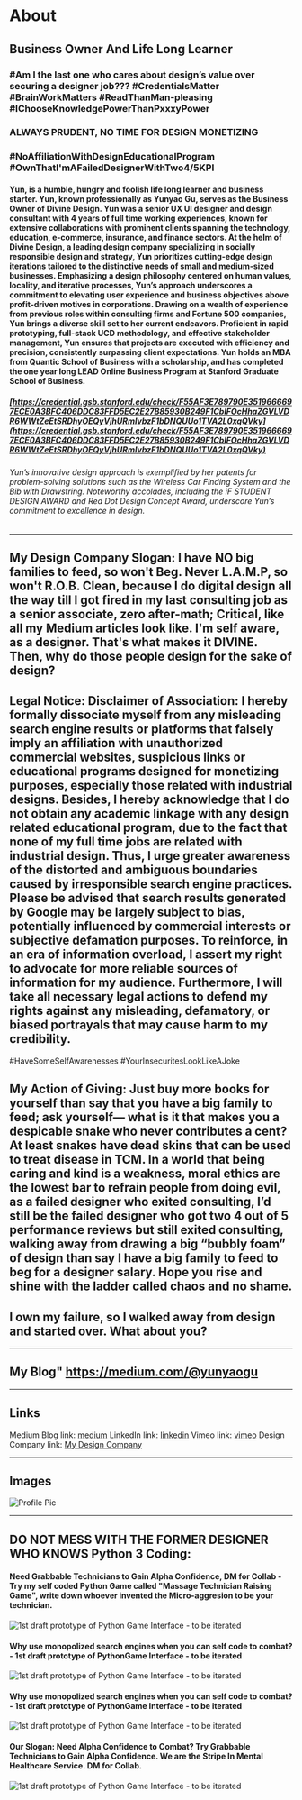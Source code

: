 # About
## Business Owner And Life Long Learner
### #Am I the last one who cares about design’s value over securing a designer job??? #CredentialsMatter #BrainWorkMatters #ReadThanMan-pleasing #IChooseKnowledgePowerThanPxxxyPower 
### ALWAYS PRUDENT, NO TIME FOR DESIGN MONETIZING
### #NoAffiliationWithDesignEducationalProgram #OwnThatI'mAFailedDesignerWithTwo4/5KPI
#### Yun, is a humble, hungry and foolish life long learner and business starter. Yun, known professionally as Yunyao Gu, serves as the Business Owner of Divine Design. Yun was a senior UX UI designer and design consultant with 4 years of full time working experiences, known for extensive collaborations with prominent clients spanning the technology, education, e-commerce, insurance, and finance sectors. At the helm of Divine Design, a leading design company specializing in socially responsible design and strategy, Yun prioritizes cutting-edge design iterations tailored to the distinctive needs of small and medium-sized businesses. Emphasizing a design philosophy centered on human values, locality, and iterative processes, Yun’s approach underscores a commitment to elevating user experience and business objectives above profit-driven motives in corporations. Drawing on a wealth of experience from previous roles within consulting firms and Fortune 500 companies, Yun brings a diverse skill set to her current endeavors. Proficient in rapid prototyping, full-stack UCD methodology, and effective stakeholder management, Yun ensures that projects are executed with efficiency and precision, consistently surpassing client expectations. Yun holds an MBA from Quantic School of Business with a scholarship, and has completed the one year long LEAD Online Business Program at Stanford Graduate School of Business.

##### [https://credential.gsb.stanford.edu/check/F55AF3E789790E3519666697ECE0A3BFC406DDC83FFD5EC2E27B85930B249F1CblFOcHhaZGVLVDR6WWtZeEtSRDhyOEQyVjhURmIvbzF1bDNQUUo1TVA2L0xqQVky](https://credential.gsb.stanford.edu/check/F55AF3E789790E3519666697ECE0A3BFC406DDC83FFD5EC2E27B85930B249F1CblFOcHhaZGVLVDR6WWtZeEtSRDhyOEQyVjhURmIvbzF1bDNQUUo1TVA2L0xqQVky)

###### Yun’s innovative design approach is exemplified by her patents for problem-solving solutions such as the Wireless Car Finding System and the Bib with Drawstring. Noteworthy accolades, including the iF STUDENT DESIGN AWARD and Red Dot Design Concept Award, underscore Yun’s commitment to excellence in design.


---

## My Design Company Slogan: I have NO big families to feed, so won't Beg. Never L.A.M.P, so won't R.O.B. Clean, because I do digital design all the way till I got fired in my last consulting job as a senior associate, zero after-math; Critical, like all my Medium articles look like. I'm self aware, as a designer. That's what makes it DIVINE. Then, why do those people design for the sake of design?

## Legal Notice: Disclaimer of Association: I hereby formally dissociate myself from any misleading search engine results or platforms that falsely imply an affiliation with unauthorized commercial websites, suspicious links or educational programs designed for monetizing purposes, especially those related with industrial designs. Besides, I hereby acknowledge that I do not obtain any academic linkage with any design related educational program, due to the fact that none of my full time jobs are related with industrial design. Thus, I urge greater awareness of the distorted and ambiguous boundaries caused by irresponsible search engine practices. Please be advised that search results generated by Google may be largely subject to bias, potentially influenced by commercial interests or subjective defamation purposes. To reinforce, in an era of information overload, I assert my right to advocate for more reliable sources of information for my audience. Furthermore, I will take all necessary legal actions to defend my rights against any misleading, defamatory, or biased portrayals that may cause harm to my credibility. 
#HaveSomeSelfAwarenesses #YourInsecuritesLookLikeAJoke

## My Action of Giving: Just buy more books for yourself than say that you have a big family to feed; ask yourself— what is it that makes you a despicable snake who never contributes a cent? At least snakes have dead skins that can be used to treat disease in TCM. In a world that being caring and kind is a weakness, moral ethics are the lowest bar to refrain people from doing evil, as a failed designer who exited consulting, I’d still be the failed designer who got two 4 out of 5 performance reviews but still exited consulting, walking away from drawing a big “bubbly foam” of design than say I have a big family to feed to beg for a designer salary. Hope you rise and shine with the ladder called chaos and no shame.
## I own my failure, so I walked away from design and started over. What about you?

___

## My Blog" https://medium.com/@yunyaogu

---

## Links

Medium Blog link: [medium](https://medium.com/@yunyaogu)
LinkedIn link: [linkedin](https://www.linkedin.com/in/yunyao-gu/)
Vimeo link: [vimeo](https://vimeo.com/user239071263)
Design Company link: [My Design Company](https://divinedesignagency.wordpress.com/)

---

## Images

![Profile Pic](https://miro.medium.com/v2/resize:fill:176:176/1*qH1jbnLk-9NKJCqDMB4ZLA.png)


---

##  DO NOT MESS WITH THE FORMER DESIGNER WHO KNOWS Python 3 Coding:
####  Need Grabbable Technicians to Gain Alpha Confidence, DM for Collab - Try my self coded Python Game called "Massage Technician Raising Game", write down whoever invented the Micro-aggresion to be your technician.

![1st draft prototype of Python Game Interface - to be iterated](https://imgpx.com/en/0TEhraUmYiR7.webp)

####  Why use monopolized search engines when you can self code to combat? - 1st draft prototype of PythonGame Interface - to be iterated

![1st draft prototype of Python Game Interface - to be iterated](https://imgpx.com/en/bABCSE6zC0CY.webp)

####  Why use monopolized search engines when you can self code to combat? - 1st draft prototype of PythonGame Interface - to be iterated

![1st draft prototype of Python Game Interface - to be iterated](https://imgpx.com/en/PPI2sRqrjCW2.webp)

####  Our Slogan: Need Alpha Confidence to Combat? Try Grabbable Technicians to Gain Alpha Confidence. We are the Stripe In Mental Healthcare Service. DM for Collab.

![1st draft prototype of Python Game Interface - to be iterated](https://imgpx.com/en/5m6i8Fq63iI0.webp)

